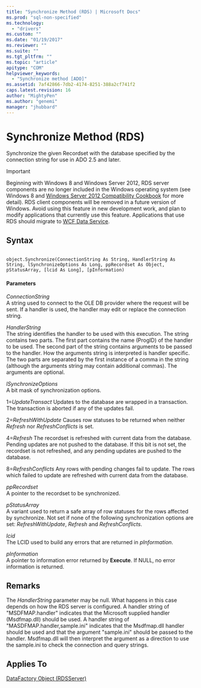 ```yaml
---
title: "Synchronize Method (RDS) | Microsoft Docs"
ms.prod: "sql-non-specified"
ms.technology:
  - "drivers"
ms.custom: ""
ms.date: "01/19/2017"
ms.reviewer: ""
ms.suite: ""
ms.tgt_pltfrm: ""
ms.topic: "article"
apitype: "COM"
helpviewer_keywords: 
  - "Synchronize method [ADO]"
ms.assetid: 7af42866-7db2-4174-8251-388a2cf741f2
caps.latest.revision: 16
author: "MightyPen"
ms.author: "genemi"
manager: "jhubbard"
---
```

# Synchronize Method (RDS)
Synchronize the given Recordset with the database specified by the connection string for use in ADO 2.5 and later.  
  
> [!IMPORTANT]
>  Beginning with Windows 8 and Windows Server 2012, RDS server components are no longer included in the Windows operating system (see Windows 8 and [Windows Server 2012 Compatibility Cookbook](https://www.microsoft.com/en-us/download/details.aspx?id=27416) for more detail). RDS client components will be removed in a future version of Windows. Avoid using this feature in new development work, and plan to modify applications that currently use this feature. Applications that use RDS should migrate to [WCF Data Service](http://go.microsoft.com/fwlink/?LinkId=199565).  
  
## Syntax  
  
```  
  
object.Synchronize(ConnectionString As String, HandlerString As String, lSynchronizeOptions As Long, ppRecordset As Object, pStatusArray, [lcid As Long], [pInformation)  
```  
  
#### Parameters  
 *ConnectionString*  
 A string used to connect to the OLE DB provider where the request will be sent. If a handler is used, the handler may edit or replace the connection string.  
  
 *HandlerString*  
 The string identifies the handler to be used with this execution. The string contains two parts. The first part contains the name (ProgID) of the handler to be used. The second part of the string contains arguments to be passed to the handler. How the arguments string is interpreted is handler specific. The two parts are separated by the first instance of a comma in the string (although the arguments string may contain additional commas). The arguments are optional.  
  
 *lSynchronizeOptions*  
 A bit mask of synchronization options.  
  
 1=*UpdateTransact* Updates to the database are wrapped in a transaction. The transaction is aborted if any of the updates fail.  
  
 2=*RefreshWithUpdate* Causes row statuses to be returned when neither *Refresh* nor *RefreshConflicts* is set.  
  
 4=*Refresh* The recordset is refreshed with current data from the database. Pending updates are not pushed to the database. If this bit is not set, the recordset is not refreshed, and any pending updates are pushed to the database.  
  
 8=*RefreshConflicts* Any rows with pending changes fail to update. The rows which failed to update are refreshed with current data from the database.  
  
 *ppRecordset*  
 A pointer to the recordset to be synchronized.  
  
 *pStatusArray*  
 A variant used to return a safe array of row statuses for the rows affected by synchronize. Not set if none of the following synchronization options are set: *RefreshWithUpdate*, *Refresh* and *RefreshConflicts*.  
  
 *lcid*  
 The LCID used to build any errors that are returned in *pInformation*.  
  
 *pInformation*  
 A pointer to information error returned by **Execute**. If NULL, no error information is returned.  
  
## Remarks  
 The *HandlerString* parameter may be null. What happens in this case depends on how the RDS server is configured. A handler string of "MSDFMAP.handler" indicates that the Microsoft supplied handler (Msdfmap.dll) should be used. A handler string of "MASDFMAP.handler,sample.ini" indicates that the Msdfmap.dll handler should be used and that the argument "sample.ini" should be passed to the handler. Msdfmap.dll will then interpret the argument as a direction to use the sample.ini to check the connection and query strings.  
  
## Applies To  
 [DataFactory Object (RDSServer)](../../../ado/reference/rds-api/datafactory-object-rdsserver.md)


